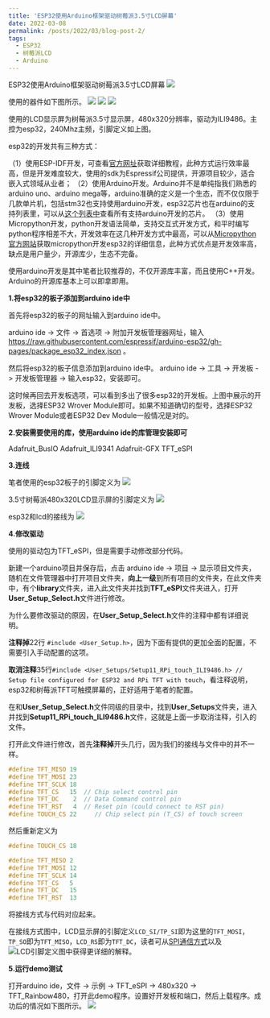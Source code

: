 ```yaml
---
title: 'ESP32使用Arduino框架驱动树莓派3.5寸LCD屏幕'
date: 2022-03-08
permalink: /posts/2022/03/blog-post-2/
tags:
  - ESP32
  - 树莓派LCD
  - Arduino
---
```


ESP32使用Arduino框架驱动树莓派3.5寸LCD屏幕
![](https://borninfreedom.github.io/images/blog2022/esp32_show.jpg)


使用的器件如下图所示。
![](https://borninfreedom.github.io/images/blog2022/esp_total.jpg)
![](https://borninfreedom.github.io/images/blog2022/lcd.jpg)
![](https://borninfreedom.github.io/images/blog2022/esp32pins.jpg)

使用的LCD显示屏为树莓派3.5寸显示屏，480x320分辨率，驱动为ILI9486。主控为esp32，240Mhz主频，引脚定义如上图。

esp32的开发共有三种方式：

（1）使用ESP-IDF开发，可查看[官方网址](https://docs.espressif.com/projects/esp-idf/en/latest/esp32/get-started/index.html)获取详细教程，此种方式运行效率最高，但是开发难度较大，使用的sdk为Espressif公司提供，开源项目较少，适合嵌入式领域从业者；
（2）使用Arduino开发。Arduino并不是单纯指我们熟悉的arduino uno、arduino mega等，arduino准确的定义是一个生态，而不仅仅限于几款单片机，包括stm32也支持使用arduino开发，esp32芯片也在arduino的支持列表里，可以从[这个列表中](https://en.wikipedia.org/wiki/List_of_Arduino_boards_and_compatible_systems)查看所有支持arduino开发的芯片。
（3）使用Micropython开发，python开发语法简单，支持交互式开发方式，和平时编写python程序相差不大，开发效率在这几种开发方式中最高，可以从[Micropython官方网站](https://docs.micropython.org/en/latest/esp32/tutorial/intro.html)获取micropython开发esp32的详细信息，此种方式优点是开发效率高，缺点是用户量少，开源库少，生态不完备。


使用arduino开发是其中笔者比较推荐的，不仅开源库丰富，而且使用C++开发。Arduino的开源库基本上可以即拿即用。

**1.将esp32的板子添加到arduino ide中**

首先将esp32的板子的网址输入到arduino ide中。

arduino ide -> 文件 -> 首选项 -> 附加开发板管理器网址，输入 https://raw.githubusercontent.com/espressif/arduino-esp32/gh-pages/package_esp32_index.json  。

然后将esp32的板子信息添加到arduino ide中。
arduino ide -> 工具 -> 开发板 -> 开发板管理器 -> 输入esp32，安装即可。

这时候再回去开发板选项，可以看到多出了很多esp32的开发板。上图中展示的开发板，选择ESP32 Wrover Module即可。如果不知道确切的型号，选择ESP32 Wrover Module或者ESP32 Dev Module一般情况是对的。


**2.安装需要使用的库，使用arduino ide的库管理安装即可**

Adafruit_BusIO
Adafruit_ILI9341
Adafruit-GFX
TFT_eSPI

**3.连线**

笔者使用的esp32板子的引脚定义为
![](https://borninfreedom.github.io/images/blog2022/esp32pins.jpg)

3.5寸树莓派480x320LCD显示屏的引脚定义为
![](https://borninfreedom.github.io/images/blog2022/lcd35.jpg)

esp32和lcd的接线为
![](https://borninfreedom.github.io/images/blog2022/esp32_lcd.jpg)

**4.修改驱动**

使用的驱动包为TFT_eSPI，但是需要手动修改部分代码。

新建一个arduino项目并保存后，点击 arduino ide -> 项目 -> 显示项目文件夹，随机在文件管理器中打开项目文件夹，**向上一级**到所有项目的文件夹，在此文件夹中，有个**library**文件夹，进入此文件夹并找到**TFT_eSPI**文件夹进入，打开**User_Setup_Select.h**文件进行修改。

为什么要修改驱动的原因，在**User_Setup_Select.h**文件的注释中都有详细说明。

**注释掉**22行 `#include <User_Setup.h>`，因为下面有提供的更加全面的配置，不需要引入手动配置的这项。

**取消注释**35行`#include <User_Setups/Setup11_RPi_touch_ILI9486.h> // Setup file configured for ESP32 and RPi TFT with touch`，看注释说明，esp32和树莓派TFT可触摸屏幕的，正好适用于笔者的配置。

在和**User_Setup_Select.h**文件同级的目录中，找到**User_Setups**文件夹，进入并找到**Setup11_RPi_touch_ILI9486.h**文件，这就是上面一步取消注释，引入的文件。

打开此文件进行修改，首先**注释掉**开头几行，因为我们的接线与文件中的并不一样。
```cpp
#define TFT_MISO 19
#define TFT_MOSI 23
#define TFT_SCLK 18
#define TFT_CS   15  // Chip select control pin
#define TFT_DC    2  // Data Command control pin
#define TFT_RST   4  // Reset pin (could connect to RST pin)
#define TOUCH_CS 22     // Chip select pin (T_CS) of touch screen
```

然后重新定义为
```cpp
#define TOUCH_CS 18

#define TFT_MISO 2 
#define TFT_MOSI 12
#define TFT_SCLK 14
#define TFT_CS   5 
#define TFT_DC   15
#define TFT_RST  13
```

将接线方式与代码对应起来。

在接线方式图中，LCD显示屏的引脚定义`LCD_SI/TP_SI`即为这里的`TFT_MOSI`，`TP_SO`即为`TFT_MISO`，`LCD_RS`即为`TFT_DC`，读者可从[SPI通信方式](https://zh.wikipedia.org/wiki/%E5%BA%8F%E5%88%97%E5%91%A8%E9%82%8A%E4%BB%8B%E9%9D%A2)以及![LCD引脚定义图](https://borninfreedom.github.io/images/blog2022/lcd35.jpg)中获得更详细的解释。

**5.运行demo测试**

打开arduino ide，文件 -> 示例 -> TFT_eSPI -> 480x320 -> TFT_Rainbow480，打开此demo程序。设置好开发板和端口，然后上载程序。成功后的情况如下图所示。
![](https://borninfreedom.github.io/images/blog2022/esp32_show.jpg)



